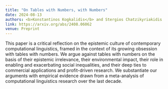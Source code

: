 ```yaml
---
title: "On Tables with Numbers, with Numbers"
date: 2024-08-13
authors: <b>Konstantinos Kogkalidis</b> and Stergios Chatzikyriakidis
link: https://arxiv.org/abs/2408.06062
venue: Preprint
---
```


This paper is a critical reflection on the epistemic culture of contemporary computational linguistics, framed in the context of its growing obsession with tables with numbers. We argue against tables with numbers on the basis of their epistemic irrelevance, their environmental impact, their role in enabling and exacerbating social inequalities, and their deep ties to commercial applications and profit-driven research. We substantiate our arguments with empirical evidence drawn from a meta-analysis of computational linguistics research over the last decade. 